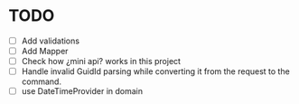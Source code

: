 # TODO

- [ ] Add validations
- [ ] Add Mapper
- [ ] Check how ¿mini api? works in this project
- [ ] Handle invalid GuidId parsing while converting it from the request to the command.
- [ ] use DateTimeProvider in domain